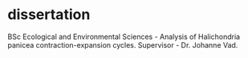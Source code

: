 # dissertation
BSc Ecological and Environmental Sciences - Analysis of Halichondria panicea contraction-expansion cycles. Supervisor - Dr. Johanne Vad.
